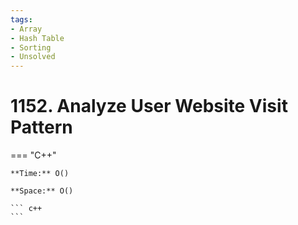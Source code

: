 ```yaml
---
tags:
- Array
- Hash Table
- Sorting
- Unsolved
---
```



# 1152. Analyze User Website Visit Pattern

=== "C++"

    **Time:** O()

    **Space:** O()

    ``` c++
    ```